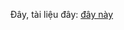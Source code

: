Đây, tài liệu đây: [đây này](https://www.juniper.net/documentation/en_US/release-independent/junos/information-products/pathway-pages/ex-series/ex4600/ex4600.html)